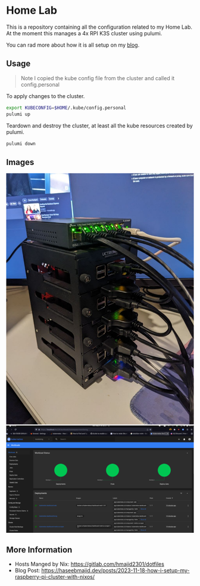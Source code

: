# Home Lab

This is a repository containing all the configuration related to my Home Lab. At the moment this manages a
4x RPI K3S cluster using pulumi.

You can rad more about how it is all setup on my [blog](https://haseebmajid.dev/series/setup-raspberry-pi-cluster-with-k3s-and-nixos/).

## Usage

> Note I copied the kube config file from the cluster and called it config.personal

To apply changes to the cluster.

```bash
export KUBECONFIG=$HOME/.kube/config.personal
pulumi up
```

Teardown and destroy the cluster, at least all the kube resources created by pulumi.

```bash
pulumi down
```

## Images

![Pi Cluster](docs/pi-cluster-front.jpeg)
![Dashboard](docs/dashboard.png)


## More Information

- Hosts Manged by Nix: https://gitlab.com/hmajid2301/dotfiles
- Blog Post: https://haseebmajid.dev/posts/2023-11-18-how-i-setup-my-raspberry-pi-cluster-with-nixos/
